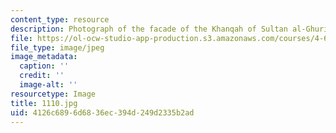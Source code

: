 ```yaml
---
content_type: resource
description: Photograph of the facade of the Khanqah of Sultan al-Ghuri.
file: https://ol-ocw-studio-app-production.s3.amazonaws.com/courses/4-615-the-architecture-of-cairo-spring-2002/4126c6896d6836ec394d249d2335b2ad_1110.jpg
file_type: image/jpeg
image_metadata:
  caption: ''
  credit: ''
  image-alt: ''
resourcetype: Image
title: 1110.jpg
uid: 4126c689-6d68-36ec-394d-249d2335b2ad
---
```

